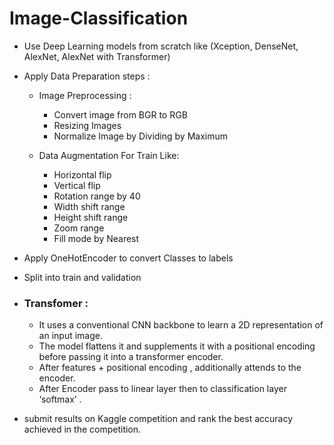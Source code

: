 # Image-Classification
  - Use Deep Learning models from scratch like (Xception, DenseNet, AlexNet, AlexNet with Transformer)
  - Apply Data Preparation steps :
    - Image Preprocessing :
         - Convert image from BGR to RGB
         - Resizing Images
         - Normalize Image by Dividing by Maximum

    - Data Augmentation For Train Like:
         - Horizontal flip
         - Vertical flip
         - Rotation range by 40
         - Width shift range  
         - Height shift range
         - Zoom range  
         - Fill mode by Nearest
           
  - Apply OneHotEncoder to convert Classes to labels
  - Split into train and validation 

  - ### Transfomer :
      - It uses a conventional CNN backbone to learn a 2D representation of an input image.
      - The model flattens it and supplements it with a positional encoding before passing it into a transformer encoder. 
      - After features + positional encoding , additionally attends to the encoder. 
      - After Encoder pass to linear layer then to classification layer ‘softmax’ .


  - submit results on Kaggle competition and rank the best accuracy achieved in the competition.


